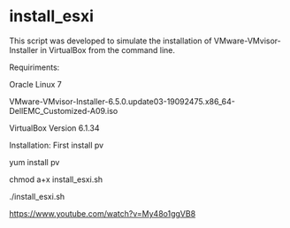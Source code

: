 # install_esxi
This script was developed to simulate the installation of VMware-VMvisor-Installer in VirtualBox from the command line.

Requiriments:

Oracle Linux 7

VMware-VMvisor-Installer-6.5.0.update03-19092475.x86_64-DellEMC_Customized-A09.iso

VirtualBox Version 6.1.34

Installation:
First install pv

yum install pv

chmod a+x install_esxi.sh

./install_esxi.sh


https://www.youtube.com/watch?v=My48o1ggVB8

